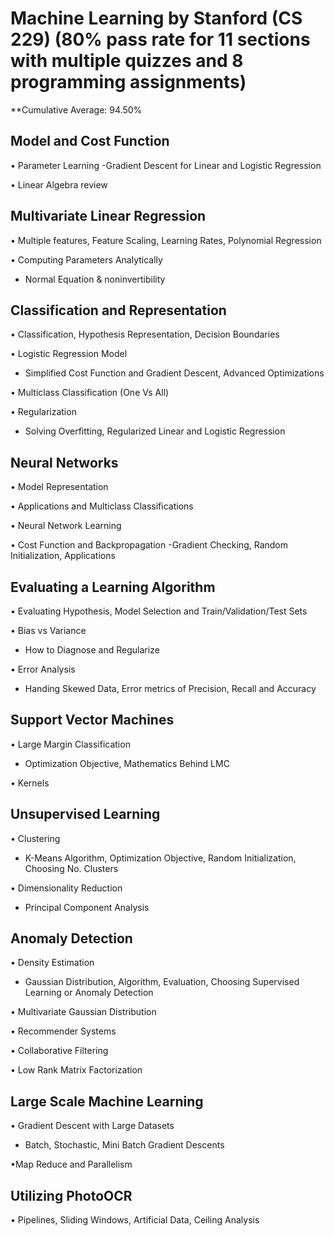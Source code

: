 # Machine Learning by Stanford (CS 229) (80% pass rate for 11 sections with multiple quizzes and 8 programming assignments)
**Cumulative Average: 94.50% 

## Model and Cost Function

• Parameter Learning
-Gradient Descent for Linear and Logistic Regression

• Linear Algebra review

## Multivariate Linear Regression

• Multiple features, Feature Scaling, Learning Rates, Polynomial Regression

• Computing Parameters Analytically
- Normal Equation & noninvertibility

## Classification and Representation

• Classification, Hypothesis Representation, Decision Boundaries

• Logistic Regression Model
- Simplified Cost Function and Gradient Descent, Advanced Optimizations

• Multiclass Classification (One Vs All)

• Regularization
- Solving Overfitting, Regularized Linear and Logistic Regression

## Neural Networks

• Model Representation

• Applications and Multiclass Classifications

• Neural Network Learning

• Cost Function and Backpropagation
-Gradient Checking, Random Initialization, Applications

## Evaluating a Learning Algorithm

• Evaluating Hypothesis, Model Selection and Train/Validation/Test Sets

• Bias vs Variance
- How to Diagnose and Regularize

• Error Analysis
- Handing Skewed Data, Error metrics of Precision, Recall and Accuracy

## Support Vector Machines

• Large Margin Classification
- Optimization Objective, Mathematics Behind LMC

• Kernels

## Unsupervised Learning

• Clustering
- K-Means Algorithm, Optimization Objective, Random Initialization, Choosing No. Clusters

• Dimensionality Reduction
- Principal Component Analysis

## Anomaly Detection

• Density Estimation
- Gaussian Distribution, Algorithm, Evaluation, Choosing Supervised Learning or Anomaly Detection

• Multivariate Gaussian Distribution

• Recommender Systems

• Collaborative Filtering

• Low Rank Matrix Factorization

## Large Scale Machine Learning

• Gradient Descent with Large Datasets
- Batch, Stochastic, Mini Batch Gradient Descents

•Map Reduce and Parallelism

## Utilizing PhotoOCR

• Pipelines, Sliding Windows, Artificial Data, Ceiling Analysis

